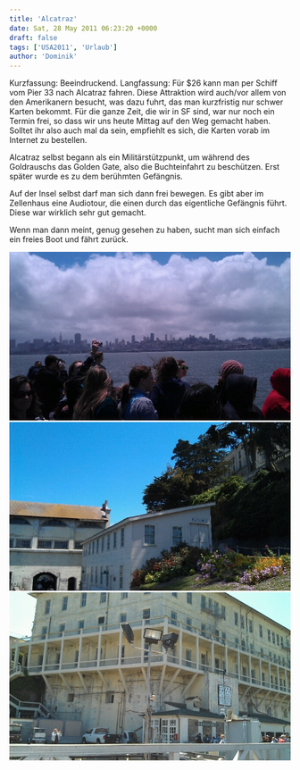 ```yaml
---
title: 'Alcatraz'
date: Sat, 28 May 2011 06:23:20 +0000
draft: false
tags: ['USA2011', 'Urlaub']
author: 'Dominik'
---
```


Kurzfassung: Beeindruckend. Langfassung: Für $26 kann man per Schiff vom Pier 33 nach Alcatraz fahren. Diese Attraktion wird auch/vor allem von den Amerikanern besucht, was dazu fuhrt, das man kurzfristig nur schwer Karten bekommt. Für die ganze Zeit, die wir in SF sind, war nur noch ein Termin frei, so dass wir uns heute Mittag auf den Weg gemacht haben. Solltet ihr also auch mal da sein, empfiehlt es sich, die Karten vorab im Internet zu bestellen.

Alcatraz selbst begann als ein Militärstützpunkt, um während des Goldrauschs das Golden Gate, also die Buchteinfahrt zu beschützen. Erst später wurde es zu dem berühmten Gefängnis.

Auf der Insel selbst darf man sich dann frei bewegen. Es gibt aber im Zellenhaus eine Audiotour, die einen durch das eigentliche Gefängnis führt. Diese war wirklich sehr gut gemacht.

Wenn man dann meint, genug gesehen zu haben, sucht man sich einfach ein freies Boot und fährt zurück.

![288581286](/urlaub11to15-images/11/288581286-scaled1000.jpg?w=300)
![308898748](/urlaub11to15-images/11/308898748-scaled1000.jpg?w=300)
![309822269](/urlaub11to15-images/11/309822269-scaled1000.jpg?w=300)